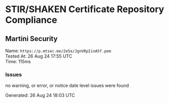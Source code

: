 # STIR/SHAKEN Certificate Repository Compliance

## Martini Security

Name: `https://p.mtsec.me/2e5a/JgnVRpIinA5f.pem`\
Tested At: 26 Aug 24 17:55 UTC\
Time: 115ms

### Issues

no warning, or error, or notice date level issues were found

Generated: 26 Aug 24 18:03 UTC